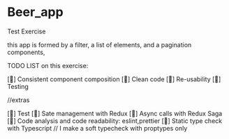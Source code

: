 # Beer_app
Test Exercise

this app is formed by a filter, a list of elements, and a pagination components,

TODO LIST on this exercise:

[🐥] Consistent component composition
[🐥] Clean code
[🐥] Re-usability
[🐥] Testing

//extras

[🐥] Test 
[🐥] Sate management with Redux
[🐥] Async calls with Redux Saga
[🐥] Code analysis and code readability: eslint,prettier
[🐣] Static type check with Typescript // I make a soft typecheck with proptypes only